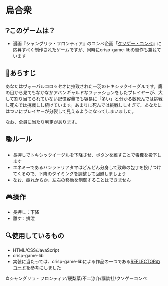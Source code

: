 # 烏合衆
## ❔このゲームは？
- 漫画『シャングリラ・フロンティア』のコンペ企画「[クソゲー・コンペ](https://shangrilafrontier.com/special/)』に応募すべく制作されたゲームですが、同時にcrisp-game-libの習作も兼ねています
## 💬あらすじ
あなたはヴォーパルコロッセオに拉致された一羽のトキシックイーグルです。鷹の目から見てもなかなかアバンギャルドなファッションをしたプレイヤーが、大して割り当てられていない記憶容量でも容易に「多い」と分かる数死んでは挑戦し死んでは挑戦しし続けています。あまりに死んでは挑戦ししすぎて、あなたにはついにプレイヤーが分裂して見えるようになってしまいました。

なお、全員に当たり判定があります。
## 📚ルール
- 長押しでトキシックイーグルを下降させ、ボタンを離すことで毒糞を投下します
- エネミーであるハンラトリアタマはどんどん分身して致命の包丁を投げつけてくるので、下降のタイミングを調整して回避しましょう
- なお、疲れからか、左右の移動を制御することはできません
## 🎮操作
- 長押し：下降
- 離す：排泄
## 🔍使用しているもの
- HTML/CSS/JavaScript
- crisp-game-lib
- 実装に当たっては、crisp-game-libによる作品の一つである[REFLECTORのコード](https://github.com/abagames/crisp-game-lib-games/blob/main/docs/reflector/main.js)を参考にしました

©シャングリラ・フロンティア/硬梨菜/不二涼介/講談社/クソゲーコンペ
